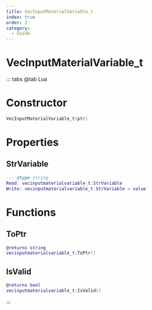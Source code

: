 ```yaml
---
title: VecInputMaterialVariable_t
index: true
order: 2
category:
  - Guide
---
```


# VecInputMaterialVariable_t

::: tabs
@tab Lua
# Constructor
```lua
VecInputMaterialVariable_t(ptr)
```
# Properties
## StrVariable 
```lua
--- @type string
Read: vecinputmaterialvariable_t.StrVariable
Write: vecinputmaterialvariable_t.StrVariable = value
```
# Functions
## ToPtr
```lua
@returns string
vecinputmaterialvariable_t:ToPtr()
```
## IsValid
```lua
@returns bool
vecinputmaterialvariable_t:IsValid()
```

:::